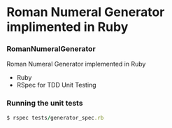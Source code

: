 # Roman Numeral Generator implimented in Ruby

### RomanNumeralGenerator

Roman Numeral Generator implemented in Ruby

- Ruby
- RSpec for TDD Unit Testing

### Running the unit tests

```ruby
$ rspec tests/generator_spec.rb
```
